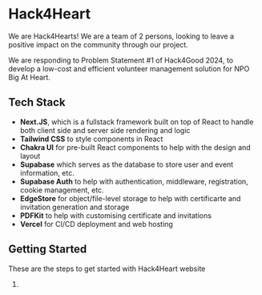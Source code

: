 # Hack4Heart

We are Hack4Hearts! We are a team of 2 persons, looking to leave a positive impact on the community through our project.

We are responding to Problem Statement #1 of Hack4Good 2024, to develop a low-cost and efficient volunteer management solution for NPO Big At Heart.

## Tech Stack

- **Next.JS**, which is a fullstack framework built on top of React to handle both client side and server side rendering and logic
- **Tailwind CSS** to style components in React
- **Chakra UI** for pre-built React components to help with the design and layout
- **Supabase** which serves as the database to store user and event information, etc.
- **Supabase Auth** to help with authentication, middleware, registration, cookie management, etc.
- **EdgeStore** for object/file-level storage to help with certificarte and invitation generation and storage
- **PDFKit** to help with customising certificate and invitations
- **Vercel** for CI/CD deployment and web hosting

## Getting Started

These are the steps to get started with Hack4Heart website

1.
